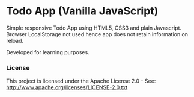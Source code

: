 # Todo App (Vanilla JavaScript)

Simple responsive Todo App using HTML5, CSS3 and plain Javascript. Browser LocalStorage not 
used hence app does not retain information on reload.

Developed for learning purposes.

### License
This project is licensed under the Apache License 2.0 - See: http://www.apache.org/licenses/LICENSE-2.0.txt